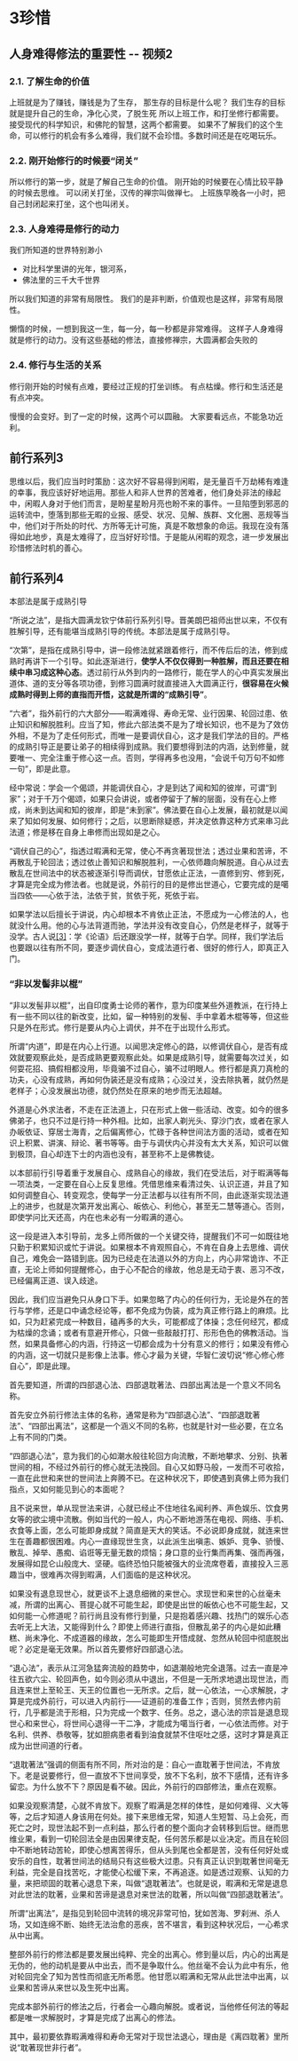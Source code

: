 # 3珍惜

## 人身难得修法的重要性 -- 视频2

### 2.1. 了解生命的价值

上班就是为了赚钱，赚钱是为了生存， 那生存的目标是什么呢？ 我们生存的目标就是提升自己的生命，净化心灵，了脱生死 所以上班工作，和打坐修行都需要。 接受现代的科学知识，和佛陀的智慧，这两个都需要。 如果不了解我们的这个生命，可以修行的机会有多么难得，我们就不会珍惜。多数时间还是在吃喝玩乐。

### 2.2. 刚开始修行的时候要“闭关”

所以修行的第一步，就是了解自己生命的价值。 刚开始的时候要在心情比较平静的时候去思维。 可以闭关打坐，汉传的禅宗叫做禅七。 上班族早晚各一小时，把自己封闭起来打坐，这个也叫闭关。

### 2.3. 人身难得是修行的动力

我们所知道的世界特别渺小

* 对比科学里讲的光年，银河系，
* 佛法里的三千大千世界

所以我们知道的非常有局限性。 我们的是非判断，价值观也是这样，非常有局限性。

懒惰的时候，一想到我这一生，每一分，每一秒都是非常难得。 这样子人身难得就是修行的动力。没有这些基础的修法，直接修禅宗，大圆满都会失败的

### 2.4. 修行与生活的关系

修行刚开始的时候有点难，要经过正规的打坐训练。 有点枯燥。修行和生活还是有点冲突。

慢慢的会变好。到了一定的时候，这两个可以圆融。 大家要看远点，不能急功近利。

## 前行系列3

思维以后，我们应当时时策励：这次好不容易得到闲暇，是无量百千万劫稀有难逢的幸事，我应该好好地运用。那些人和非人世界的苦难者，他们身处非法的缘起中，闲暇人身对于他们而言，是盼星星盼月亮也盼不来的事件。一旦陷堕到邪恶的运转流中，堕落到那些无暇的业报、感受、状况、见解、族群、文化圈、恶规等当中，他们对于所处的时代、方所等无计可施，真是不敢想象的命运。我现在没有落得如此地步，真是太难得了，应当好好珍惜。于是能从闲暇的观念，进一步发展出珍惜修法时机的善心。

## 前行系列4

本部法是属于成熟引导

“所说之法”，是指大圆满龙钦宁体前行系列引导。晋美朗巴祖师出世以来，不仅有胜解引导，还有能堪当成熟引导的传统。本部法是属于成熟引导。

“次第”，是指在成熟引导中，讲一段修法就紧跟着修行，而不传后后的法，修到成熟时再讲下一个引导。如此逐渐进行，**使学人不仅仅得到一种胜解，而且还要在相续中串习成这种心态**。透过前行从外到内的一路修行，能在学人的心中真实发展出道体、道的支分等各项功德，到修习圆满时就直接进入大圆满正行，**很容易在火候成熟时得到上师的直指而开悟，这就是所谓的“成熟引导”**。

“六者”，指外前行的六大部分——暇满难得、寿命无常、业行因果、轮回过患、依止知识和解脱胜利。应当了知，修此六部法类不是为了增长知识，也不是为了效仿外相，不是为了走任何形式，而唯一是要调伏自心，这才是我们学法的目的。严格的成熟引导正是要让弟子的相续得到成熟。我们要想得到法的内涵，达到修量，就要唯一、完全注重于修心这一点。否则，学得再多也没用，“会说千句万句不如修一句”，即是此意。

经中常说：学会一个偈颂，并能调伏自心，才是到达了闻和知的彼岸，可谓“到家”；对于千万个偈颂，如果只会讲说，或者停留于了解的层面，没有在心上修成，尚未到达闻和知的彼岸，即是“未到家”。佛法要在自心上发展，最初就是以闻来了知如何发展、如何修行；之后，以思断除疑惑，并决定依靠这种方式来串习此法道；修是移在自身上串修而出现如是之心。

“调伏自己的心”，指透过暇满和无常，使心不再贪著现世法；透过业果和苦谛，不再散乱于轮回法；透过依止善知识和解脱胜利，一心依师趣向解脱道。自心从过去散乱在世间法中的状态被逐渐引导而调伏，甘愿依止正法，一直修到穷、修到死，才算是完全成为修法者。也就是说，外前行的目的是修出世道心，它要完成的是噶当四依——心依于法，法依于贫，贫依于死，死依于岩。

如果学法以后擅长于讲说，内心却根本不肯依止正法，不愿成为一心修法的人，也就没什么用。他的心与法背道而驰，学法并没有改变自心，仍然是老样子，就等于没学。古人说[\[3\]](applewebdata://7DA84842-2FC5-4EAB-9710-C71E622F6EC0#_ftn3)：学《论语》后还跟没学一样，就等于白学。同样，我们学法后也要跟以往有所不同，要逐步调伏自心，变成法道行者、很好的修行人，即真正入门。

### “非以发髻非以棍”

“非以发髻非以棍”，出自印度勇士论师的著作，意为印度某些外道教派，在行持上有一些不同以往的新改变，比如，留一种特别的发髻、手中拿着木棍等等，但这些只是外在形式。修行是要从内心上调伏，并不在于出现什么形式。

所谓“内道”，即是在内心上行道。以闻思决定修心的路，以修调伏自心，是否有成效就要观察此处，是否成熟更要观察此处。如果是成熟引导，就需要每次过关，如何耍花招、搞假相都没用，毕竟骗不过自心，骗不过明眼人。修行都是真刀真枪的功夫，心没有成熟，再如何伪装还是没有成熟；心没过关，没去除执著，就仍然是老样子；心没发展出功德，就仍然处在原来的地步而无法超越。

外道是心外求法者，不走在正法道上，只在形式上做一些活动、改变。如今的很多佛弟子，也只不过是行持一种外相。比如，出家人剃光头、穿沙门衣，或者在家人办皈依证、穿居士海青，之后偏离修心，忙碌于各种世间法方面的活动，或者在知识上积累、讲演、辩论、著书等等。由于与调伏内心并没有太大关系，知识可以做到极顶，自心却连下士的内涵也没有，甚至称不上是佛教徒。

以本部前行引导着重于发展自心、成熟自心的缘故，我们在受法后，对于暇满等每一项法类，一定要在自心上反复思维。凭借思维来看清过失、认识正道，并且了知如何调整自心、转变观念，使每学一分正法都与以往有所不同，由此逐渐实现法道上的进步，也就是次第开发出离心、皈依心、利他心，甚至无二慧等道心。否则，即使学问比天还高，内在也未必有一分暇满的道心。

这一段是进入本引导前，龙多上师所做的一个关键交待，提醒我们不可一如既往地只勤于积累知识或忙于讲说。如果根本不肯观照自心，不肯在自身上去思维、调伏自己，难免会一路错到底。因为已经走在法道以外的方向上，内心非常诡诈、不正直，无论上师如何提醒修心，由于心不配合的缘故，他总是无动于衷、恶习不改，已经偏离正道、误入歧途。

因此，我们应当避免只从身口下手。如果忽略了内心的任何行为，无论是外在的苦行与学修，还是口中诵念经论等，都不免成为伪装，成为真正修行路上的麻烦。比如，只为赶紧完成一种数目，磕再多的大头，可能都成了体操；念任何经咒，都成为枯燥的念诵；或者有意避开修心，只做一些敲敲打打、形形色色的佛教活动。当然，如果具备修心的内涵，行持这一切都会成为十分有意义的修行；如果没有修心的内涵，这一切就只是影像上法事。修心才最为关键，华智仁波切说“修心修心修自心”，即是此理。

首先要知道，所谓的四部退心法、四部退耽著法、四部出离法是一个意义不同名称。

首先安立外前行修法主体的名称，通常是称为“四部退心法”、“四部退耽著法”、“四部出离法”，这都是一个涵义不同的名称，也就是针对一些必要，在立名上有不同的门类。

“四部退心法”，意为我们的心如潮水般往轮回方向流散，不断地攀求、分别、执著世间的相，不经过外前行的修心就无法挽回。自心又如野马般，一发而不可收拾，一直在此世和来世的世间法上奔腾不已。在这种状况下，即使遇到真佛上师为我们指点，又如何能见到心的本面呢？

且不说来世，单从现世法来讲，心就已经止不住地往名闻利养、声色娱乐、饮食男女等的欲尘境中流散。例如当代的一般人，内心不断地游荡在电视、网络、手机、衣食等上面，怎么可能即身成就？简直是天大的笑话。不必说即身成就，就连来世生在善趣都很困难。内心一直缘现世生贪，以此派生出嗔恚、嫉妒、竞争、骄慢、散乱、掉举、愚痴、谄诳等无量无数的烦恼；身口意的业行集而再集、强而再强，发展得如昆仑山般庞大、坚硬。临终恐怕只能被强大的业流席卷着，直接投入三恶趣当中，很难再次得到暇满，人们面临的是这种状况。

如果没有退息现世心，就更谈不上退息细微的来世心。求现世和来世的心丝毫未减，所谓的出离心、菩提心就不可能生起，即使是出世的皈依心也不可能生起，又如何能一心修道呢？前行尚且没有修行到量，只是抱着感兴趣、找热门的娱乐心态去听无上大法，又能得到什么？即使上师进行直指，但散乱弟子的内心是如此糟糕、尚未净化、不成道器的缘故，怎么可能即生开悟成就、忽然从轮回中彻底脱出呢？必定是毫无效果。所以首先要修好四部退心法。

“退心法”，表示从江河急猛奔流般的趋势中，如退潮般地完全退落。过去一直是冲往五欲六尘、轮回声色，如今则必须从中退出，不但是一无所求地退出现世法，而且连来世上至轮王、天王的位置也一无所求。之后，就一心依法，一心求解脱，才算是完成外前行，可以进入内前行——证道前的准备工作；否则，贸然去修内前行，几乎都是流于形相，只为完成一个数字、任务。总之，退心法的宗旨是退息现世心和来世心，将世间心退得一干二净，才能成为噶当行者，一心依法而修。对于名利、供养、恭敬等，犹如胆病患者看到油食就禁不住呕吐之感，这时才算是真正成为出世间道的行者。

“退耽著法”强调的侧面有所不同，所对治的是：自心一直耽著于世间法，不肯放下。老是说要修行，但一直放不下世间享受，放不下名利，放不下感情，还有许多留恋。为什么放不下？原因是看不破。因此，外前行的四部修法，重点在观察。

如果没观察清楚，心就不肯放下。观察了暇满是怎样的体性，是如何难得、义大等等，之后才知道人身该用在何处。接下来思维无常，知道人生短暂、马上会死，而死亡之时，现世法起不到一点利益，那么行者的整个面向才会转移到后世。继而思维业果，看到一切轮回法全是由因果律支配，任何苦乐都是以业决定。而且在轮回中不断地转动苦轮，即使心想离苦得乐，但从头到尾也全都是苦，没有任何好处或安乐的自性，耽著世间法的结局只有这些极大过患。只有真正认识到耽著世间毫无利益，完全是自找苦吃，才能使心松缓下来，不再追逐。如是透过观察、认知的力量，来把顽固的耽著心退息下来，叫做“退耽著法”。也就是说，暇满和无常是退息对此世法的耽著，业果和苦谛是退息对来世法的耽著，所以叫做“四部退耽著法”。

所谓“出离法”，是指见到轮回中流转的境况非常可怕，犹如苦海、罗刹洲、杀人场，又如连绵不断、始终无法治愈的恶疾，苦不堪言，看到这种状况后，一心希求从中出离。

整部外前行的修法都是要发展出纯粹、完全的出离心。修到量以后，内心的出离是无伪的，他的动机是要从中出去，而不是争取什么。他丝毫不会认为此中有乐，他对轮回完全了知为苦性而彻底无所希愿。他甘愿以暇满和无常从此世法中出离，以业果和苦谛从来世以及生死中出离。

完成本部外前行的修法之后，行者会一心趣向解脱。或者说，当他修任何法的等起都是唯一求解脱时，才算是完成了出离心的修法。

其中，最初要依靠暇满难得和寿命无常对于现世法退心，理由是《离四耽著》里所说“耽著现世非行者”。

